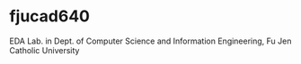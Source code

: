 # fjucad640
EDA Lab. in Dept. of Computer Science and Information Engineering, Fu Jen Catholic University
